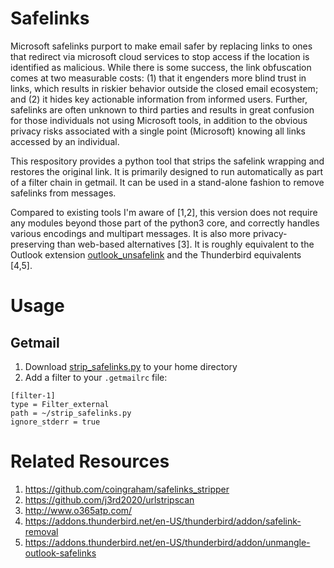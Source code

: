 # Safelinks
Microsoft safelinks purport to make email safer by replacing links to ones that redirect via microsoft cloud services to stop access if the location is identified as malicious. While there is some success, the link obfuscation comes at two measurable costs: (1) that it engenders more blind trust in links, which results in riskier behavior outside the closed email ecosystem; and (2) it hides key actionable information from informed users. Further, safelinks are often unknown to third parties and results in great confusion for those individuals not using Microsoft tools, in addition to the obvious privacy risks associated with a single point (Microsoft) knowing all links accessed by an individual.

This respository provides a python tool that strips the safelink wrapping and restores the original link. It is primarily designed to run automatically as part of a filter chain in getmail. It can be used in a stand-alone fashion to remove safelinks from messages.

Compared to existing tools I'm aware of [1,2], this version does not require any modules beyond those part of the python3 core, and correctly handles various encodings and multipart messages. It is also more privacy-preserving than web-based alternatives [3]. It is roughly equivalent to the Outlook extension [outlook_unsafelink](https://github.com/Dunky13/outlook_unsafelink) and the Thunderbird equivalents [4,5].

# Usage
## Getmail
1. Download [strip_safelinks.py](https://github.com/tmcqueen-materials/safelinks/blob/main/strip_safelinks.py) to your home directory
2. Add a filter to your `.getmailrc` file:
```
[filter-1]
type = Filter_external
path = ~/strip_safelinks.py
ignore_stderr = true
```

# Related Resources
1. https://github.com/coingraham/safelinks_stripper
1. https://github.com/j3rd2020/urlstripscan
1. http://www.o365atp.com/
1. https://addons.thunderbird.net/en-US/thunderbird/addon/safelink-removal
1. https://addons.thunderbird.net/en-US/thunderbird/addon/unmangle-outlook-safelinks
